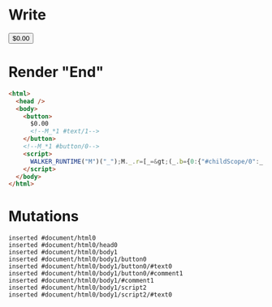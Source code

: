 # Write
  <button>$0.00<!--M_*1 #text/1--></button><!--M_*1 #button/0--><script>WALKER_RUNTIME("M")("_");M._.r=[_=>(_.b={0:{"#childScope/0":_.a={input:{},count:0}},1:_.a}),1,"packages/translator-tags/src/__tests__/fixtures/component-attrs-import-value/components/counter.marko_0_count",0];M._.w()</script>


# Render "End"
```html
<html>
  <head />
  <body>
    <button>
      $0.00
      <!--M_*1 #text/1-->
    </button>
    <!--M_*1 #button/0-->
    <script>
      WALKER_RUNTIME("M")("_");M._.r=[_=&gt;(_.b={0:{"#childScope/0":_.a={input:{},count:0}},1:_.a}),1,"packages/translator-tags/src/__tests__/fixtures/component-attrs-import-value/components/counter.marko_0_count",0];M._.w()
    </script>
  </body>
</html>
```

# Mutations
```
inserted #document/html0
inserted #document/html0/head0
inserted #document/html0/body1
inserted #document/html0/body1/button0
inserted #document/html0/body1/button0/#text0
inserted #document/html0/body1/button0/#comment1
inserted #document/html0/body1/#comment1
inserted #document/html0/body1/script2
inserted #document/html0/body1/script2/#text0
```